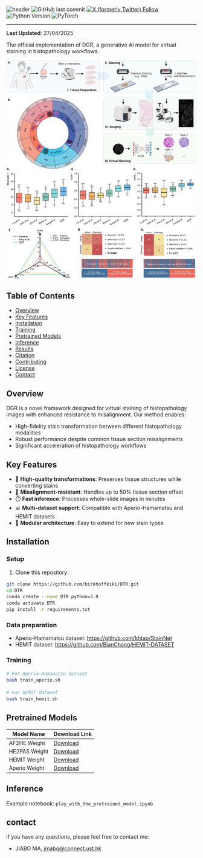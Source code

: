 <!-- # DTR
##  -->
![header](https://capsule-render.vercel.app/api?type=waving&height=200&color=gradient&text=DGR&desc=Generative%20AI%20for%20Misalignment-Resistant%20Virtual%20%20Staining%20to%20Accelerate%20Histopathology%20Workflows&descSize=19&fontAlign=8&fontAlignY=19&animation=twinkling&fontSize=50&descAlignY=43)
![GitHub last commit](https://img.shields.io/github/last-commit/birkhoffkiki/DTR?style=flat-square)
[![X (formerly Twitter) Follow](https://img.shields.io/twitter/follow/SMARTLab_HKUST%20)](https://x.com/SMARTLab_HKUST)
![Python Version](https://img.shields.io/badge/python-3.9-blue.svg)
![PyTorch](https://img.shields.io/badge/PyTorch-%23EE4C2C.svg?logo=PyTorch&logoColor=white)

--- 
**Last Updated**: 27/04/2025

The official implementation of DGR, a generative AI model for virtual staining in histopathology workflows.

![main_figure](assets/main.png)

## Table of Contents
- [Overview](#overview)
- [Key Features](#key-features)
- [Installation](#installation)
- [Training](#training)
- [Pretrained Models](#pretrained-models)
- [Inference](#inference)
- [Results](#results)
- [Citation](#citation)
- [Contributing](#contributing)
- [License](#license)
- [Contact](#contact)

## Overview
DGR is a novel  framework designed for virtual staining of histopathology images with enhanced resistance to misalignment. Our method enables:
- High-fidelity stain transformation between different histopathology modalities
- Robust performance despite common tissue section misalignments
- Significant acceleration of histopathology workflows

## Key Features
- 🚀 **High-quality transformations**: Preserves tissue structures while converting stains
- 🔄 **Misalignment-resistant**: Handles up to 50% tissue section offset
- ⏱️ **Fast inference**: Processes whole-slide images in minutes
- 📊 **Multi-dataset support**: Compatible with Aperio-Hamamatsu and HEMIT datasets
- 🧠 **Modular architecture**: Easy to extend for new stain types

## Installation

### Setup
1. Clone this repository:
```bash
git clone https://github.com/birkhoffkiki/DTR.git
cd DTR
conda create --name DTR python=3.9
conda activate DTR
pip install -r requirements.txt
```

### Data preparation

* Aperio-Hamamatsu dataset: https://github.com/khtao/StainNet
* HEMIT dataset: https://github.com/BianChang/HEMIT-DATASET  

### Training
```bash
# For Aperio-Hamamatsu dataset
bash train_aperio.sh

# For HEMIT dataset
bash train_hemit.sh
```
## Pretrained Models

| Model Name       | Download Link |
|------------------|---------------|
| AF2HE Weight     | [Download](https://github.com/birkhoffkiki/DTR/releases/download/weights/af2he_weight.pth) |
| HE2PAS Weight   | [Download](https://github.com/birkhoffkiki/DTR/releases/download/weights/he2pas_weight.pth) |
| HEMIT Weight    | [Download](https://github.com/birkhoffkiki/DTR/releases/download/weights/hemit_weight.pth) |
| Aperio Weight   | [Download](https://github.com/birkhoffkiki/DTR/releases/download/weights/aperio_weight.pth) |


## Inference
Example notebook: `play_with_the_pretrained_model.ipynb`

## contact

if you have any questions, please feel free to contact me:  

* JIABO MA, jmabq@connect.ust.hk
